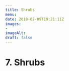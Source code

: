 ```yaml
---
title: Shrubs
menu: 
date: 2018-02-09T19:21:11Z
images: 
- 
imageAlt: 
draft: false
---
```


# 7. Shrubs
